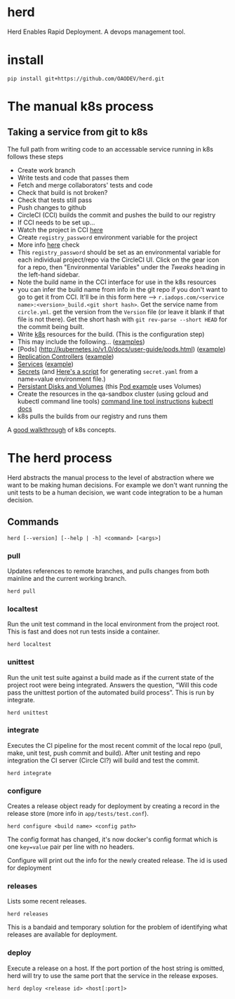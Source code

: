 # herd

Herd Enables Rapid Deployment. A devops management tool.

# install

    pip install git+https://github.com/OAODEV/herd.git

# The manual k8s process

## Taking a service from git to k8s

The full path from writing code to an accessable service running in k8s
follows these steps

* Create work branch
* Write tests and code that passes them
* Fetch and merge collaborators' tests and code
* Check that build is not broken?
* Check that tests still pass
* Push changes to github
* CircleCI (CCI) builds the commit and pushes the build to our registry
* If CCI needs to be set up...
 * Watch the project in CCI [here](https://circleci.com/add-projects)
 * Create `registry_password` environment variable for the project
  * More info [here](https://oao.slack.com/files/jmiller/F064MMSS3/Value_for_CCI_envar_registry_password.txt) check
  * This `registry_password` should be set as an environmental variable for each individual project/repo via the CircleCI UI. Click on the gear icon for a repo, then "Environmental Variables" under the ​*Tweaks*​ heading in the left-hand sidebar. 
* Note the build name in the CCI interface for use in the k8s resources
 * you can infer the build name from info in the git repo if you don't want to go to get it from CCI. It'll be in this form here --> `r.iadops.com/<service name>:<version>_build.<git short hash>`. Get the service name from `circle.yml`. get the version from the `Version` file (or leave it blank if that file is not there). Get the short hash with `git rev-parse --short HEAD` for the commit being built.
* Write [k8s](http://kubernetes.io/v1.0/docs/user-guide/overview.html)
  resources for the build. (This is the configuration step)
 * This may include the following...
   ([examples](https://github.com/OAODEV/k8s-resources))
  * [Pods] (http://kubernetes.io/v1.0/docs/user-guide/pods.html) ([example](https://github.com/OAODEV/k8s-resources/blob/master/warehouse/warehouse-etl.yaml))
  * [Replication Controllers](http://kubernetes.io/v1.0/docs/user-guide/replication-controller.html) ([example](https://github.com/OAODEV/k8s-resources/blob/master/api/identity-rc.yaml))
  * [Services](http://kubernetes.io/v1.0/docs/user-guide/services.html) ([example](https://github.com/OAODEV/k8s-resources/blob/master/api/identity-service.yaml))
  * [Secrets](http://kubernetes.io/v1.0/docs/user-guide/secrets.html) (and [Here's a script](https://gist.github.com/tym-oao/25f4b3a05532fa6def8e) for generating `secret.yaml` from a name=value environment file.)
  * [Persistant Disks and Volumes](http://kubernetes.io/v1.0/docs/user-guide/volumes.html) (this [Pod example](https://github.com/OAODEV/k8s-resources/blob/master/warehouse/postgres.yaml) uses Volumes)
* Create the resources in the qa-sandbox cluster
  (using gcloud and kubectl command line tools)
    [command line tool instructions](https://cloud.google.com/container-engine/docs/before-you-begin?hl=en)
    [kubectl docs](https://cloud.google.com/container-engine/docs/kubectl/)
* k8s pulls the builds from our registry and runs them

A [good walkthrough](https://cloud.google.com/container-engine/docs/tutorials/guestbook) of k8s concepts.

# The herd process

Herd abstracts the manual process to the level of abstraction where we want to
be making human decisions. For example we don't want running the unit tests to
be a human decision, we want code integration to be a human decision.

## Commands

    herd [--version] [--help | -h] <command> [<args>]

### pull

Updates references to remote branches, and pulls changes from both mainline and
the current working branch.

    herd pull

### localtest

Run the unit test command in the local environment from the project root. This
is fast and does not run tests inside a container.

    herd localtest

### unittest

Run the unit test suite against a build made as if the current state of the
project root were being integrated. Answers the question, “Will this code pass
the unittest portion of the automated build process”. This is run by integrate.

    herd unittest

### integrate

Executes the CI pipeline for the most recent commit of the local repo (pull,
make, unit test, push commit and build). After unit testing and repo integration
the CI server (Circle CI?) will build and test the commit.

    herd integrate

### configure

Creates a release object ready for deployment by creating a record in the
release store (more info in `app/tests/test.conf`).

    herd configure <build name> <config path>

The config format has changed, it's now docker's config format which is one
`key=value` pair per line with no headers.

Configure will print out the info for the newly created release. The id is used
for deployment

### releases

Lists some recent releases.

    herd releases

This is a bandaid and temporary solution for the problem of identifying what
releases are available for deployment.

### deploy

Execute a release on a host. If the port portion of the host string is omitted,
herd will try to use the same port that the service in the release exposes.

    herd deploy <release id> <host[:port]>
